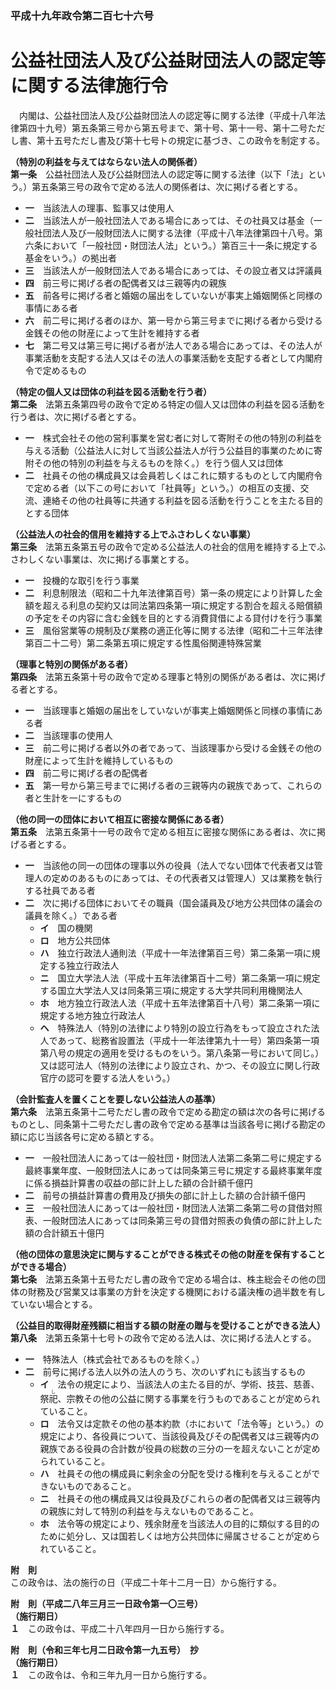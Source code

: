 ### 平成十九年政令第二百七十六号  
# 公益社団法人及び公益財団法人の認定等に関する法律施行令  
　内閣は、公益社団法人及び公益財団法人の認定等に関する法律（平成十八年法律第四十九号）第五条第三号から第五号まで、第十号、第十一号、第十二号ただし書、第十五号ただし書及び第十七号トの規定に基づき、この政令を制定する。  
  
**（特別の利益を与えてはならない法人の関係者）**  
**第一条**　公益社団法人及び公益財団法人の認定等に関する法律（以下「法」という。）第五条第三号の政令で定める法人の関係者は、次に掲げる者とする。  
* **一**　当該法人の理事、監事又は使用人  
* **二**　当該法人が一般社団法人である場合にあっては、その社員又は基金（一般社団法人及び一般財団法人に関する法律（平成十八年法律第四十八号。第六条において「一般社団・財団法人法」という。）第百三十一条に規定する基金をいう。）の拠出者  
* **三**　当該法人が一般財団法人である場合にあっては、その設立者又は評議員  
* **四**　前三号に掲げる者の配偶者又は三親等内の親族  
* **五**　前各号に掲げる者と婚姻の届出をしていないが事実上婚姻関係と同様の事情にある者  
* **六**　前二号に掲げる者のほか、第一号から第三号までに掲げる者から受ける金銭その他の財産によって生計を維持する者  
* **七**　第二号又は第三号に掲げる者が法人である場合にあっては、その法人が事業活動を支配する法人又はその法人の事業活動を支配する者として内閣府令で定めるもの  
  
**（特定の個人又は団体の利益を図る活動を行う者）**  
**第二条**　法第五条第四号の政令で定める特定の個人又は団体の利益を図る活動を行う者は、次に掲げる者とする。  
* **一**　株式会社その他の営利事業を営む者に対して寄附その他の特別の利益を与える活動（公益法人に対して当該公益法人が行う公益目的事業のために寄附その他の特別の利益を与えるものを除く。）を行う個人又は団体  
* **二**　社員その他の構成員又は会員若しくはこれに類するものとして内閣府令で定める者（以下この号において「社員等」という。）の相互の支援、交流、連絡その他の社員等に共通する利益を図る活動を行うことを主たる目的とする団体  
  
**（公益法人の社会的信用を維持する上でふさわしくない事業）**  
**第三条**　法第五条第五号の政令で定める公益法人の社会的信用を維持する上でふさわしくない事業は、次に掲げる事業とする。  
* **一**　投機的な取引を行う事業  
* **二**　利息制限法（昭和二十九年法律第百号）第一条の規定により計算した金額を超える利息の契約又は同法第四条第一項に規定する割合を超える賠償額の予定をその内容に含む金銭を目的とする消費貸借による貸付けを行う事業  
* **三**　風俗営業等の規制及び業務の適正化等に関する法律（昭和二十三年法律第百二十二号）第二条第五項に規定する性風俗関連特殊営業  
  
**（理事と特別の関係がある者）**  
**第四条**　法第五条第十号の政令で定める理事と特別の関係がある者は、次に掲げる者とする。  
* **一**　当該理事と婚姻の届出をしていないが事実上婚姻関係と同様の事情にある者  
* **二**　当該理事の使用人  
* **三**　前二号に掲げる者以外の者であって、当該理事から受ける金銭その他の財産によって生計を維持しているもの  
* **四**　前二号に掲げる者の配偶者  
* **五**　第一号から第三号までに掲げる者の三親等内の親族であって、これらの者と生計を一にするもの  
  
**（他の同一の団体において相互に密接な関係にある者）**  
**第五条**　法第五条第十一号の政令で定める相互に密接な関係にある者は、次に掲げる者とする。  
* **一**　当該他の同一の団体の理事以外の役員（法人でない団体で代表者又は管理人の定めのあるものにあっては、その代表者又は管理人）又は業務を執行する社員である者  
* **二**　次に掲げる団体においてその職員（国会議員及び地方公共団体の議会の議員を除く。）である者  
	* **イ**　国の機関  
	* **ロ**　地方公共団体  
	* **ハ**　独立行政法人通則法（平成十一年法律第百三号）第二条第一項に規定する独立行政法人  
	* **ニ**　国立大学法人法（平成十五年法律第百十二号）第二条第一項に規定する国立大学法人又は同条第三項に規定する大学共同利用機関法人  
	* **ホ**　地方独立行政法人法（平成十五年法律第百十八号）第二条第一項に規定する地方独立行政法人  
	* **ヘ**　特殊法人（特別の法律により特別の設立行為をもって設立された法人であって、総務省設置法（平成十一年法律第九十一号）第四条第一項第八号の規定の適用を受けるものをいう。第八条第一号において同じ。）又は認可法人（特別の法律により設立され、かつ、その設立に関し行政官庁の認可を要する法人をいう。）  
  
**（会計監査人を置くことを要しない公益法人の基準）**  
**第六条**　法第五条第十二号ただし書の政令で定める勘定の額は次の各号に掲げるものとし、同条第十二号ただし書の政令で定める基準は当該各号に掲げる勘定の額に応じ当該各号に定める額とする。  
* **一**　一般社団法人にあっては一般社団・財団法人法第二条第二号に規定する最終事業年度、一般財団法人にあっては同条第三号に規定する最終事業年度に係る損益計算書の収益の部に計上した額の合計額千億円  
* **二**　前号の損益計算書の費用及び損失の部に計上した額の合計額千億円  
* **三**　一般社団法人にあっては一般社団・財団法人法第二条第二号の貸借対照表、一般財団法人にあっては同条第三号の貸借対照表の負債の部に計上した額の合計額五十億円  
  
**（他の団体の意思決定に関与することができる株式その他の財産を保有することができる場合）**  
**第七条**　法第五条第十五号ただし書の政令で定める場合は、株主総会その他の団体の財務及び営業又は事業の方針を決定する機関における議決権の過半数を有していない場合とする。  
  
**（公益目的取得財産残額に相当する額の財産の贈与を受けることができる法人）**  
**第八条**　法第五条第十七号トの政令で定める法人は、次に掲げる法人とする。  
* **一**　特殊法人（株式会社であるものを除く。）  
* **二**　前号に掲げる法人以外の法人のうち、次のいずれにも該当するもの  
	* **イ**　法令の規定により、当該法人の主たる目的が、学術、技芸、慈善、祭<ruby>祀<rt>し</rt></ruby>、宗教その他の公益に関する事業を行うものであることが定められていること。  
	* **ロ**　法令又は定款その他の基本約款（ホにおいて「法令等」という。）の規定により、各役員について、当該役員及びその配偶者又は三親等内の親族である役員の合計数が役員の総数の三分の一を超えないことが定められていること。  
	* **ハ**　社員その他の構成員に剰余金の分配を受ける権利を与えることができないものであること。  
	* **ニ**　社員その他の構成員又は役員及びこれらの者の配偶者又は三親等内の親族に対して特別の利益を与えないものであること。  
	* **ホ**　法令等の規定により、残余財産を当該法人の目的に類似する目的のために処分し、又は国若しくは地方公共団体に帰属させることが定められていること。  
  
**附　則**  
この政令は、法の施行の日（平成二十年十二月一日）から施行する。  
  
**附　則（平成二八年三月三一日政令第一〇三号）**  
**（施行期日）**  
**１**　この政令は、平成二十八年四月一日から施行する。  
  
**附　則（令和三年七月二日政令第一九五号）　抄**  
**（施行期日）**  
**１**　この政令は、令和三年九月一日から施行する。  
  
